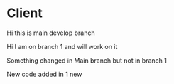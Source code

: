 # Client
Hi this is main develop branch

Hi I am on branch 1 and will work on it

Something changed in Main branch but not in branch 1

New code added in 1 new
